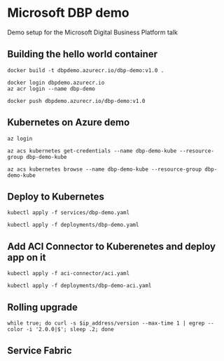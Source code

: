 # Microsoft DBP demo
Demo setup for the Microsoft Digital Business Platform talk

## Building the hello world container
```
docker build -t dbpdemo.azurecr.io/dbp-demo:v1.0 .
```
```
docker login dbpdemo.azurecr.io
az acr login --name dbp-demo
```
```
docker push dbpdemo.azurecr.io/dbp-demo:v1.0
```

## Kubernetes on Azure demo

```
az login
```
```
az acs kubernetes get-credentials --name dbp-demo-kube --resource-group dbp-demo-kube
```
```
az acs kubernetes browse --name dbp-demo-kube --resource-group dbp-demo-kube
```

## Deploy to Kubernetes

```
kubectl apply -f services/dbp-demo.yaml
```
```
kubectl apply -f deployments/dbp-demo.yaml
```

## Add ACI Connector to Kuberenetes and deploy app on it

```
kubectl apply -f aci-connector/aci.yaml
```
```
kubectl apply -f deployments/dbp-demo-aci.yaml
```

## Rolling upgrade
```
while true; do curl -s $ip_address/version --max-time 1 | egrep --color -i '2.0.0|$'; sleep .2; done
```

## Service Fabric